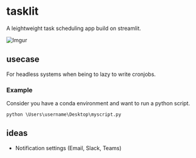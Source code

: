 # tasklit
A leightweight task scheduling app build on streamlit.

![Imgur](https://imgur.com/z3T8qJH)

## usecase

For headless systems when being to lazy to write cronjobs.

### Example
Consider you have a conda environment and want to run a python script.

```
python \Users\username\Desktop\myscript.py
```
## ideas
* Notification settings (Email, Slack, Teams)
